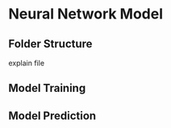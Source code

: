 # Neural Network Model

## Folder Structure 

explain file 

## Model Training

## Model Prediction 

